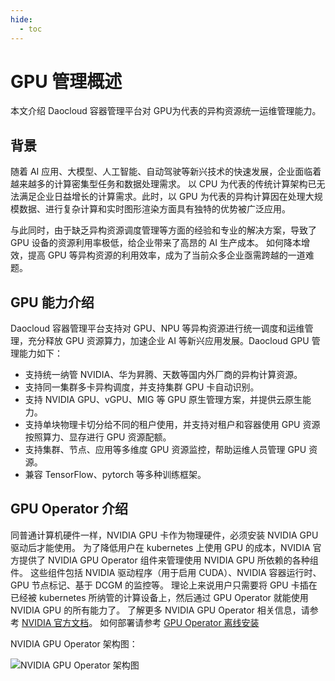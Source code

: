 ```yaml
---
hide:
  - toc
---
```


# GPU 管理概述

本文介绍 Daocloud 容器管理平台对 GPU为代表的异构资源统一运维管理能力。

## 背景

随着 AI 应用、大模型、人工智能、自动驾驶等新兴技术的快速发展，企业面临着越来越多的计算密集型任务和数据处理需求。
以 CPU 为代表的传统计算架构已无法满足企业日益增长的计算需求。此时，以 GPU 为代表的异构计算因在处理大规模数据、进行复杂计算和实时图形渲染方面具有独特的优势被广泛应用。

与此同时，由于缺乏异构资源调度管理等方面的经验和专业的解决方案，导致了 GPU 设备的资源利用率极低，给企业带来了高昂的 AI 生产成本。
如何降本增效，提高 GPU 等异构资源的利用效率，成为了当前众多企业亟需跨越的一道难题。

## GPU 能力介绍

Daocloud 容器管理平台支持对 GPU、NPU 等异构资源进行统一调度和运维管理，充分释放 GPU 资源算力，加速企业 AI 等新兴应用发展。Daocloud GPU 管理能力如下：

- 支持统一纳管 NVIDIA、华为昇腾、天数等国内外厂商的异构计算资源。
- 支持同一集群多卡异构调度，并支持集群 GPU 卡自动识别。
- 支持 NVIDIA GPU、vGPU、MIG 等 GPU 原生管理方案，并提供云原生能力。
- 支持单块物理卡切分给不同的租户使用，并支持对租户和容器使用 GPU 资源按照算力、显存进行 GPU 资源配额。
- 支持集群、节点、应用等多维度 GPU 资源监控，帮助运维人员管理 GPU 资源。
- 兼容 TensorFlow、pytorch 等多种训练框架。

## GPU Operator 介绍

同普通计算机硬件一样，NVIDIA GPU 卡作为物理硬件，必须安装 NVIDIA GPU 驱动后才能使用。
为了降低用户在 kubernetes 上使用 GPU 的成本，NVIDIA 官方提供了 NVIDIA GPU Operator 组件来管理使用 NVIDIA GPU 所依赖的各种组件。
这些组件包括 NVIDIA 驱动程序（用于启用 CUDA）、NVIDIA 容器运行时、GPU 节点标记、基于 DCGM 的监控等。
理论上来说用户只需要将 GPU 卡插在已经被 kubernetes 所纳管的计算设备上，然后通过 GPU Operator 就能使用 NVIDIA GPU 的所有能力了。
了解更多 NVIDIA GPU Operator 相关信息，请参考 [NVIDIA 官方文档](https://docs.nvidia.com/datacenter/cloud-native/gpu-operator/latest/index.html)。
如何部署请参考 [GPU Operator 离线安装](nvidia/install_nvidia_driver_of_operator.md)

NVIDIA GPU Operator 架构图：

![NVIDIA GPU Operator 架构图](https://docs.daocloud.io/daocloud-docs-images/docs/zh/docs/kpanda/user-guide/gpu/images/nvidia-gpu-operator-image.jpg)
